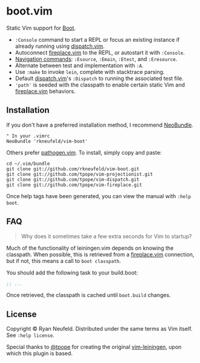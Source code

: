 # boot.vim

Static Vim support for [Boot][].

* `:Console` command to start a REPL or focus an existing instance if already
  running using [dispatch.vim][].
* Autoconnect [fireplace.vim][] to the REPL, or autostart it with `:Console`.
* [Navigation commands][projectionist.vim]: `:Esource`, `:Emain`, `:Etest`,
  and `:Eresource`.
* Alternate between test and implementation with `:A`.
* Use `:make` to invoke `lein`, complete with stacktrace parsing.
* Default [dispatch.vim][]'s `:Dispatch` to running the associated test file.
* `'path'` is seeded with the classpath to enable certain static Vim and
  [fireplace.vim][] behaviors.

[Boot]: https://github.com/boot-clj/boot
[fireplace.vim]: https://github.com/tpope/vim-fireplace
[dispatch.vim]: https://github.com/tpope/vim-dispatch
[projectionist.vim]: https://github.com/tpope/vim-projectionist

## Installation

If you don't have a preferred installation method, I recommend
[NeoBundle](https://github.com/Shougo/neobundle.vim).

```vim
" In your .vimrc
NeoBundle 'rkneufeld/vim-boot'
```

Others prefer [pathogen.vim](https://github.com/tpope/vim-pathogen). To
install, simply copy and paste:

    cd ~/.vim/bundle
    git clone git://github.com/rkneufeld/vim-boot.git
    git clone git://github.com/tpope/vim-projectionist.git
    git clone git://github.com/tpope/vim-dispatch.git
    git clone git://github.com/tpope/vim-fireplace.git

Once help tags have been generated, you can view the manual with
`:help boot`.

## FAQ

> Why does it sometimes take a few extra seconds for Vim to startup?

Much of the functionality of leiningen.vim depends on knowing the classpath.
When possible, this is retrieved from a [fireplace.vim][] connection, but if
not, this means a call to `boot classpath`.

You should add the following task to your build.boot:

```clojure
;; ...
```

Once retrieved, the classpath is cached until `boot.build` changes.

## License

Copyright © Ryan Neufeld.  Distributed under the same terms as Vim itself.
See `:help license`.

Special thanks to [@tpope](https://github.com/tpope) for creating the original
[vim-leiningen](https://github.com/tpope/vim-leiningen), upon which this plugin
is based.

